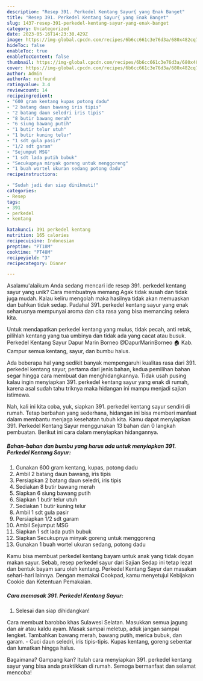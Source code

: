 ```yaml
---
description: "Resep 391. Perkedel Kentang Sayur{ yang Enak Banget"
title: "Resep 391. Perkedel Kentang Sayur{ yang Enak Banget"
slug: 1437-resep-391-perkedel-kentang-sayur-yang-enak-banget
category: Uncategorized
date: 2023-05-16T14:23:30.429Z
image: https://img-global.cpcdn.com/recipes/6b6cc661c3e76d3a/680x482cq70/391-perkedel-kentang-sayur-foto-resep-utama.jpg
hideToc: false
enableToc: true
enableTocContent: false
thumbnail: https://img-global.cpcdn.com/recipes/6b6cc661c3e76d3a/680x482cq70/391-perkedel-kentang-sayur-foto-resep-utama.jpg
cover: https://img-global.cpcdn.com/recipes/6b6cc661c3e76d3a/680x482cq70/391-perkedel-kentang-sayur-foto-resep-utama.jpg
author: Admin
authorAv: notfound
ratingvalue: 3.4
reviewcount: 14
recipeingredient:
- "600 gram kentang kupas potong dadu"
- "2 batang daun bawang iris tipis"
- "2 batang daun seledri iris tipis"
- "8 butir bawang merah"
- "6 siung bawang putih"
- "1 butir telur utuh"
- "1 butir kuning telur"
- "1 sdt gula pasir"
- "1/2 sdt garam"
- "Sejumput MSG"
- "1 sdt lada putih bubuk"
- "Secukupnya minyak goreng untuk menggoreng"
- "1 buah wortel ukuran sedang potong dadu"
recipeinstructions:

- "Sudah jadi dan siap dinikmati!"
categories:
- Resep
tags:
- 391
- perkedel
- kentang

katakunci: 391 perkedel kentang 
nutrition: 165 calories
recipecuisine: Indonesian
preptime: "PT18M"
cooktime: "PT48M"
recipeyield: "3"
recipecategory: Dinner

---
```



Asalamu'alaikum Anda sedang mencari ide resep 391. perkedel kentang sayur yang unik? Cara membuatnya memang Agak tidak susah dan tidak juga mudah. Kalau keliru mengolah maka hasilnya tidak akan memuaskan dan bahkan tidak sedap. Padahal 391. perkedel kentang sayur yang enak seharusnya mempunyai aroma dan cita rasa yang bisa memancing selera kita.


Untuk mendapatkan perkedel kentang yang mulus, tidak pecah, anti retak, pilihlah kentang yang tua umbinya dan tidak ada yang cacat atau busuk. Perkedel Kentang Sayur Dapur Marin Borneo @DapurMarinBorneo 🏠 Kab. Campur semua kentang, sayur, dan bumbu halus.

Ada beberapa hal yang sedikit banyak mempengaruhi kualitas rasa dari 391. perkedel kentang sayur, pertama dari jenis bahan, kedua pemilihan bahan segar hingga cara membuat dan menghidangkannya. Tidak usah pusing kalau ingin menyiapkan 391. perkedel kentang sayur yang enak di rumah, karena asal sudah tahu triknya maka hidangan ini mampu menjadi sajian istimewa.


Nah, kali ini kita coba, yuk, siapkan 391. perkedel kentang sayur sendiri di rumah. Tetap berbahan yang sederhana, hidangan ini bisa memberi manfaat dalam membantu menjaga kesehatan tubuh kita. Kamu dapat menyiapkan 391. Perkedel Kentang Sayur menggunakan 13 bahan dan 0 langkah pembuatan. Berikut ini cara dalam menyiapkan hidangannya.

<!--inarticleads1-->

##### Bahan-bahan dan bumbu yang harus ada untuk menyiapkan 391. Perkedel Kentang Sayur:

1. Gunakan 600 gram kentang, kupas, potong dadu
1. Ambil 2 batang daun bawang, iris tipis
1. Persiapkan 2 batang daun seledri, iris tipis
1. Sediakan 8 butir bawang merah
1. Siapkan 6 siung bawang putih
1. Siapkan 1 butir telur utuh
1. Sediakan 1 butir kuning telur
1. Ambil 1 sdt gula pasir
1. Persiapkan 1/2 sdt garam
1. Ambil Sejumput MSG
1. Siapkan 1 sdt lada putih bubuk
1. Siapkan Secukupnya minyak goreng untuk menggoreng
1. Gunakan 1 buah wortel ukuran sedang, potong dadu


Kamu bisa membuat perkedel kentang bayam untuk anak yang tidak doyan makan sayur. Sebab, resep perkedel sayur dari Sajian Sedap ini tetap lezat dan bentuk bayam saru oleh kentang. Perkedel Kentang Sayur dan masakan sehari-hari lainnya. Dengan memakai Cookpad, kamu menyetujui Kebijakan Cookie dan Ketentuan Pemakaian. 

<!--inarticleads2-->

##### Cara memasak 391. Perkedel Kentang Sayur:


1. Selesai dan siap dihidangkan!

Cara membuat barobbo khas Sulawesi Selatan. Masukkan semua jagung dan air atau kaldu ayam. Masak sampai meletup, aduk jangan sampai lengket. Tambahkan bawang merah, bawang putih, merica bubuk, dan garam. - Cuci daun seledri, iris tipis-tipis. Kupas kentang, goreng sebentar dan lumatkan hingga halus. 

Bagaimana? Gampang kan? Itulah cara menyiapkan 391. perkedel kentang sayur yang bisa anda praktikkan di rumah. Semoga bermanfaat dan selamat mencoba!
